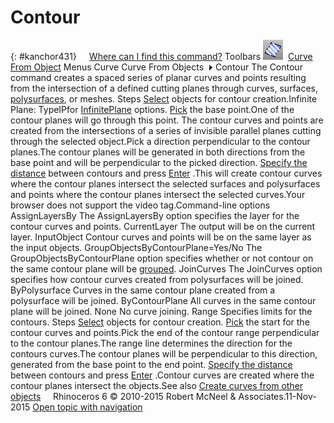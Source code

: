 ---
---


# Contour
{: #kanchor431}
 [![images/transparent.gif](images/transparent.gif)Where can I find this command?](javascript:void(0);) Toolbars
![images/contour.png](images/contour.png) [Curve From Object](curve-from-object-toolbar.html) 
Menus
Curve
Curve From Objects![images/menuarrow.gif](images/menuarrow.gif)
Contour
The Contour command creates a spaced series of planar curves and points resulting from the intersection of a defined cutting planes through curves, surfaces, [polysurfaces](polysurface.html), or meshes.
Steps
 [Select](select-objects.html) objects for contour creation.Infinite Plane: TypeIPfor [InfinitePlane](infiniteplane.html) options.
 [Pick](pick-location.html) the base point.One of the contour planes will go through this point. The contour curves and points are created from the intersections of a series of invisible parallel planes cutting through the selected object.Pick a direction perpendicular to the contour planes.The contour planes will be generated in both directions from the base point and will be perpendicular to the picked direction. [Specify the distance](distance-pick-2pts.html) between contours and press [Enter](enter-key.html) .This will create contour curves where the contour planes intersect the selected surfaces and polysurfaces and points where the contour planes intersect the selected curves.Your browser does not support the video tag.Command-line options
AssignLayersBy
The AssignLayersBy option specifies the layer for the contour curves and points.
CurrentLayer
The output will be on the current layer.
InputObject
Contour curves and points will be on the same layer as the input objects.
GroupObjectsByContourPlane=Yes/No
The GroupObjectsByContourPlane option specifies whether or not contour on the same contour plane will be [grouped](group.html).
JoinCurves
The JoinCurves option specifies how contour curves created from polysurfaces will be joined.
ByPolysurface
Curves in the same contour plane created from a polysurface will be joined.
ByContourPlane
All curves in the same contour plane will be joined.
None
No curve joining.
Range
Specifies limits for the contours.
Steps
 [Select](select-objects.html) objects for contour creation. [Pick](pick-location.html) the start for the contour curves and points.Pick the end of the contour range perpendicular to the contour planes.The range line determines the direction for the contours curves.The contour planes will be perpendicular to this direction, generated from the base point to the end point. [Specify the distance](distance-pick-2pts.html) between contours and press [Enter](enter-key.html) .Contour curves are created where the contour planes intersect the objects.See also
 [Create curves from other objects](sak-curvefromobject.html) 
&#160;
&#160;
Rhinoceros 6 © 2010-2015 Robert McNeel &amp; Associates.11-Nov-2015
 [Open topic with navigation](contour.html) 


